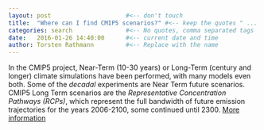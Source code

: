 ```yaml
---
layout: post                     #<-- don't touch
title:  "Where can I find CMIP5 scenarios?" #<-- keep the quotes " ... "
categories: search               #<-- No quotes, comma separated tags
date:   2016-01-26 14:40:00      #<-- current date and time
author: Torsten Rathmann         #<-- Replace with the name
---
```


In the CMIP5 project, Near-Term (10-30 years) or Long-Term (century and longer) climate simulations have been performed, with many models even both. Some of the *decadal* experiments are Near Term future scenarios. CMIP5 Long Term scenarios are the *Representative Concentration Pathways (RCPs)*, which represent the full bandwidth of future emission trajectories for the years 2006-2100, some continued until 2300. [More information][IS-ENES CMIP5 data structure] 

[IS-ENES CMIP5 data structure]: https://verc.enes.org/data/enes-model-data/cmip5/datastructure

